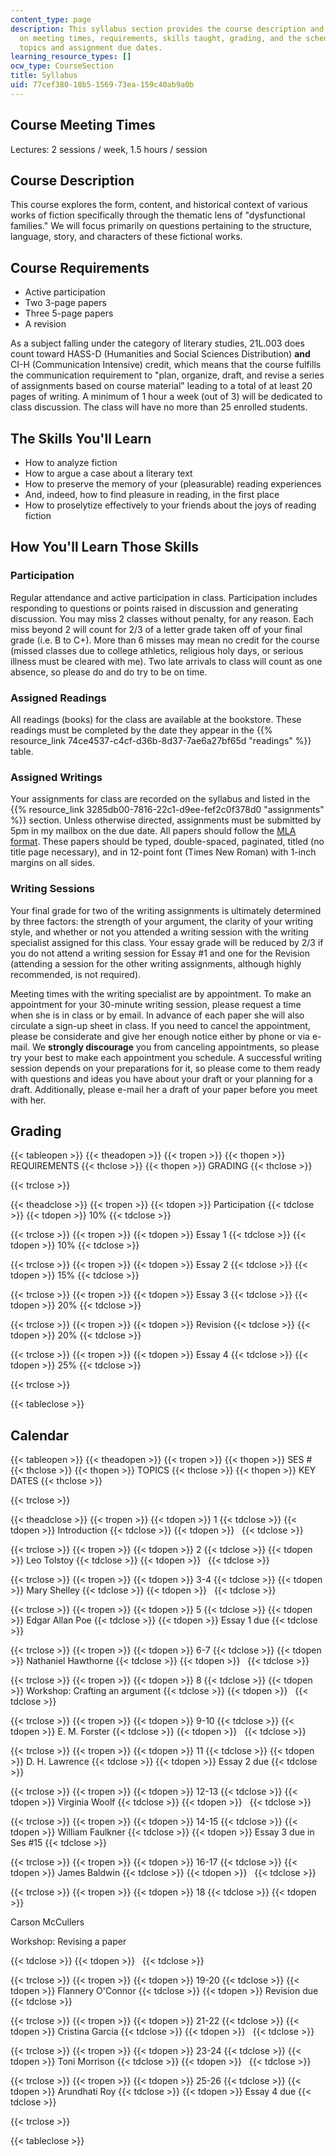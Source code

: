 ```yaml
---
content_type: page
description: This syllabus section provides the course description and information
  on meeting times, requirements, skills taught, grading, and the schedule of lecture
  topics and assignment due dates.
learning_resource_types: []
ocw_type: CourseSection
title: Syllabus
uid: 77cef380-18b5-1569-73ea-159c40ab9a0b
---
```


Course Meeting Times
--------------------

Lectures: 2 sessions / week, 1.5 hours / session

Course Description
------------------

This course explores the form, content, and historical context of various works of fiction specifically through the thematic lens of "dysfunctional families." We will focus primarily on questions pertaining to the structure, language, story, and characters of these fictional works.

Course Requirements
-------------------

*   Active participation
*   Two 3-page papers
*   Three 5-page papers
*   A revision

As a subject falling under the category of literary studies, 21L.003 does count toward HASS-D (Humanities and Social Sciences Distribution) **and** CI-H (Communication Intensive) credit, which means that the course fulfills the communication requirement to "plan, organize, draft, and revise a series of assignments based on course material" leading to a total of at least 20 pages of writing. A minimum of 1 hour a week (out of 3) will be dedicated to class discussion. The class will have no more than 25 enrolled students.

The Skills You'll Learn
-----------------------

*   How to analyze fiction
*   How to argue a case about a literary text
*   How to preserve the memory of your (pleasurable) reading experiences
*   And, indeed, how to find pleasure in reading, in the first place
*   How to proselytize effectively to your friends about the joys of reading fiction

How You'll Learn Those Skills
-----------------------------

### Participation

Regular attendance and active participation in class. Participation includes responding to questions or points raised in discussion and generating discussion. You may miss 2 classes without penalty, for any reason. Each miss beyond 2 will count for 2/3 of a letter grade taken off of your final grade (i.e. B to C+). More than 6 misses may mean no credit for the course (missed classes due to college athletics, religious holy days, or serious illness must be cleared with me). Two late arrivals to class will count as one absence, so please do and do try to be on time.

### Assigned Readings

All readings (books) for the class are available at the bookstore. These readings must be completed by the date they appear in the {{% resource_link 74ce4537-c4cf-d36b-8d37-7ae6a27bf65d "readings" %}} table.

### Assigned Writings

Your assignments for class are recorded on the syllabus and listed in the {{% resource_link 3285db00-7816-22c1-d9ee-fef2c0f378d0 "assignments" %}} section. Unless otherwise directed, assignments must be submitted by 5pm in my mailbox on the due date. All papers should follow the [MLA format](http://www.macmillanlearning.com/catalog/static/bsm/hacker/resdoc/humanities/english.htm). These papers should be typed, double-spaced, paginated, titled (no title page necessary), and in 12-point font (Times New Roman) with 1-inch margins on all sides.

### Writing Sessions

Your final grade for two of the writing assignments is ultimately determined by three factors: the strength of your argument, the clarity of your writing style, and whether or not you attended a writing session with the writing specialist assigned for this class. Your essay grade will be reduced by 2/3 if you do not attend a writing session for Essay #1 and one for the Revision (attending a session for the other writing assignments, although highly recommended, is not required).

Meeting times with the writing specialist are by appointment. To make an appointment for your 30-minute writing session, please request a time when she is in class or by email. In advance of each paper she will also circulate a sign-up sheet in class. If you need to cancel the appointment, please be considerate and give her enough notice either by phone or via e-mail. We **strongly discourage** you from canceling appointments, so please try your best to make each appointment you schedule. A successful writing session depends on your preparations for it, so please come to them ready with questions and ideas you have about your draft or your planning for a draft. Additionally, please e-mail her a draft of your paper before you meet with her.

Grading
-------

{{< tableopen >}}
{{< theadopen >}}
{{< tropen >}}
{{< thopen >}}
REQUIREMENTS
{{< thclose >}}
{{< thopen >}}
GRADING
{{< thclose >}}

{{< trclose >}}

{{< theadclose >}}
{{< tropen >}}
{{< tdopen >}}
Participation
{{< tdclose >}}
{{< tdopen >}}
10%
{{< tdclose >}}

{{< trclose >}}
{{< tropen >}}
{{< tdopen >}}
Essay 1
{{< tdclose >}}
{{< tdopen >}}
10%
{{< tdclose >}}

{{< trclose >}}
{{< tropen >}}
{{< tdopen >}}
Essay 2
{{< tdclose >}}
{{< tdopen >}}
15%
{{< tdclose >}}

{{< trclose >}}
{{< tropen >}}
{{< tdopen >}}
Essay 3
{{< tdclose >}}
{{< tdopen >}}
20%
{{< tdclose >}}

{{< trclose >}}
{{< tropen >}}
{{< tdopen >}}
Revision
{{< tdclose >}}
{{< tdopen >}}
20%
{{< tdclose >}}

{{< trclose >}}
{{< tropen >}}
{{< tdopen >}}
Essay 4
{{< tdclose >}}
{{< tdopen >}}
25%
{{< tdclose >}}

{{< trclose >}}

{{< tableclose >}}

Calendar
--------

{{< tableopen >}}
{{< theadopen >}}
{{< tropen >}}
{{< thopen >}}
SES #
{{< thclose >}}
{{< thopen >}}
TOPICS
{{< thclose >}}
{{< thopen >}}
KEY DATES
{{< thclose >}}

{{< trclose >}}

{{< theadclose >}}
{{< tropen >}}
{{< tdopen >}}
1
{{< tdclose >}}
{{< tdopen >}}
Introduction
{{< tdclose >}}
{{< tdopen >}}
 
{{< tdclose >}}

{{< trclose >}}
{{< tropen >}}
{{< tdopen >}}
2
{{< tdclose >}}
{{< tdopen >}}
Leo Tolstoy
{{< tdclose >}}
{{< tdopen >}}
 
{{< tdclose >}}

{{< trclose >}}
{{< tropen >}}
{{< tdopen >}}
3-4
{{< tdclose >}}
{{< tdopen >}}
Mary Shelley
{{< tdclose >}}
{{< tdopen >}}
 
{{< tdclose >}}

{{< trclose >}}
{{< tropen >}}
{{< tdopen >}}
5
{{< tdclose >}}
{{< tdopen >}}
Edgar Allan Poe
{{< tdclose >}}
{{< tdopen >}}
Essay 1 due
{{< tdclose >}}

{{< trclose >}}
{{< tropen >}}
{{< tdopen >}}
6-7
{{< tdclose >}}
{{< tdopen >}}
Nathaniel Hawthorne
{{< tdclose >}}
{{< tdopen >}}
 
{{< tdclose >}}

{{< trclose >}}
{{< tropen >}}
{{< tdopen >}}
8
{{< tdclose >}}
{{< tdopen >}}
Workshop: Crafting an argument
{{< tdclose >}}
{{< tdopen >}}
 
{{< tdclose >}}

{{< trclose >}}
{{< tropen >}}
{{< tdopen >}}
9-10
{{< tdclose >}}
{{< tdopen >}}
E. M. Forster
{{< tdclose >}}
{{< tdopen >}}
 
{{< tdclose >}}

{{< trclose >}}
{{< tropen >}}
{{< tdopen >}}
11
{{< tdclose >}}
{{< tdopen >}}
D. H. Lawrence
{{< tdclose >}}
{{< tdopen >}}
Essay 2 due
{{< tdclose >}}

{{< trclose >}}
{{< tropen >}}
{{< tdopen >}}
12-13
{{< tdclose >}}
{{< tdopen >}}
Virginia Woolf
{{< tdclose >}}
{{< tdopen >}}
 
{{< tdclose >}}

{{< trclose >}}
{{< tropen >}}
{{< tdopen >}}
14-15
{{< tdclose >}}
{{< tdopen >}}
William Faulkner
{{< tdclose >}}
{{< tdopen >}}
Essay 3 due in Ses #15
{{< tdclose >}}

{{< trclose >}}
{{< tropen >}}
{{< tdopen >}}
16-17
{{< tdclose >}}
{{< tdopen >}}
James Baldwin
{{< tdclose >}}
{{< tdopen >}}
 
{{< tdclose >}}

{{< trclose >}}
{{< tropen >}}
{{< tdopen >}}
18
{{< tdclose >}}
{{< tdopen >}}


Carson McCullers

Workshop: Revising a paper


{{< tdclose >}}
{{< tdopen >}}
 
{{< tdclose >}}

{{< trclose >}}
{{< tropen >}}
{{< tdopen >}}
19-20
{{< tdclose >}}
{{< tdopen >}}
Flannery O'Connor
{{< tdclose >}}
{{< tdopen >}}
Revision due
{{< tdclose >}}

{{< trclose >}}
{{< tropen >}}
{{< tdopen >}}
21-22
{{< tdclose >}}
{{< tdopen >}}
Cristina Garcia
{{< tdclose >}}
{{< tdopen >}}
 
{{< tdclose >}}

{{< trclose >}}
{{< tropen >}}
{{< tdopen >}}
23-24
{{< tdclose >}}
{{< tdopen >}}
Toni Morrison
{{< tdclose >}}
{{< tdopen >}}
 
{{< tdclose >}}

{{< trclose >}}
{{< tropen >}}
{{< tdopen >}}
25-26
{{< tdclose >}}
{{< tdopen >}}
Arundhati Roy
{{< tdclose >}}
{{< tdopen >}}
Essay 4 due
{{< tdclose >}}

{{< trclose >}}

{{< tableclose >}}